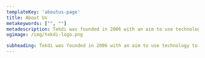 ```yaml
---
templateKey: 'aboutus-page'
title: About Us
metakeywords: ["", ""]
metadescription: Tekdi was founded in 2006 with an aim to use technology to make a positive impact to society. Since then, we have empowered 100+ organisations with the technology solutions across verticals
ogimage: /img/tekdi-logo.png

subheading: Tekdi was founded in 2006 with an aim to use technology to make a positive impact to society. Since then, we have empowered 100+ organisations with the technology solutions across verticals
---
```

